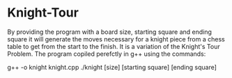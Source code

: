 # Knight-Tour
By providing the program with a board size, starting square and ending square it will generate the moves necessary for a knight piece from a chess table to get from the start to the finish.
It is a variation of the Knight's Tour Problem.
The program copiled perefctly in g++ using the commands:

g++ -o knight knight.cpp
./knight [size] [starting square] [ending square]

